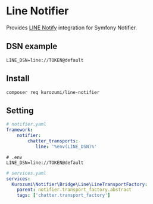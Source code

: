Line Notifier
================

Provides [LINE Notify](https://notify-bot.line.me/ja/) integration for Symfony Notifier.

DSN example
-----------

```
LINE_DSN=line://TOKEN@default
```

Install
-----------

```
composer req kurozumi/line-notifier
```

Setting
-----------

```yaml
# notifier.yaml
framework:
    notifier:
        chatter_transports: 
           line: '%env(LINE_DSN)%'
```

```
# .env
LINE_DSN=line://TOKEN@default
```

```yaml
# services.yaml
services:
  Kurozumi\Notifier\Bridge\Line\LineTransportFactory:
    parent: notifier.transport_factory.abstract
    tags: ['chatter.transport_factory']
```